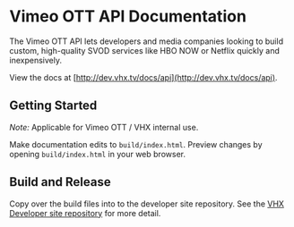 # Vimeo OTT API Documentation
The Vimeo OTT API lets developers and media companies looking to build custom, high-quality SVOD services like HBO NOW or Netflix quickly and inexpensively.

View the docs at [http://dev.vhx.tv/docs/api](http://dev.vhx.tv/docs/api).

## Getting Started

*Note:* Applicable for Vimeo OTT / VHX internal use.

Make documentation edits to `build/index.html`. Preview changes by opening `build/index.html` in your web browser.

## Build and Release

Copy over the build files into to the developer site repository. See the [VHX Developer site repository](https://github.com/vhx/dev.vhx.tv) for more detail.
